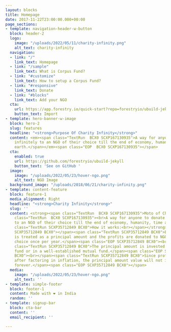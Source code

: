 ```yaml
---
layout: blocks
title: Homepage
date: 2017-11-22T23:00:00.000+00:00
page_sections:
- template: navigation-header-w-button
  block: header-2
  logo:
    image: "/uploads/2022/05/11/charity-infinity.png"
    alt_text: charity-infinity
  navigation:
  - link: "/"
    link_text: Homepage
  - link: "/sample"
    link_text: What is Corpus Fund?
  - link: "#customize"
    link_text: How to setup a Corpus Fund?
  - link: "#responsive"
    link_text: Donate
  - link: "#blocks"
    link_text: Add your NGO
  cta:
    url: https://app.forestry.io/quick-start?repo=forestryio/ubuild-jekyll&provider=github&engine=jekyll
    button_text: Import
- template: hero-banner-w-image
  block: hero-2
  slug: features
  headline: "<strong>Purpose Of Charity Infinity</strong>"
  content: <em><span class="TextRun  BCX0 SCXP167130935">A way for anyone to donate
    infinitely to an NGO of their choice till the end of economy, humanity, time and
    earth.</span></em><span class="EOP  BCX0 SCXP167130935">​</span>
  cta:
    enabled: true
    url: https://github.com/forestryio/ubuild-jekyll
    button_text: 'See on GitHub '
  image:
    image: "/uploads/2022/05/23/hover-ngo.png"
    alt_text: NGO Image
  background_image: "/uploads/2018/06/21/charity-infinity.png"
- template: content-feature
  block: feature-1
  media_alignment: Right
  headline: "<strong>Charity Infinity</strong>"
  slug: ''
  content: <strong><span class="TextRun  BCX0 SCXP167130935">Moto of Charity Infinity</span></strong><em><span
    class="TextRun  BCX0 SCXP167130935"><br>A way for anyone to donate infinitely
    to an NGO of their choice till the end of economy, humanity, time and earth.</span></em>  <br><br><strong><span
    class="TextRun SCXP35712849 BCX0">How it works:<br></span></strong><span class="EOP
    SCXP35712849 BCX0">​</span><span class="TextRun SCXP35712849 BCX0">Every contribution
    is treated as a principal amount and the profits are donated to NGO of user’s
    choice once per year.</span><span class="EOP SCXP35712849 BCX0">​<br></span><span
    class="TextRun SCXP35712849 BCX0">The principal amount is invested in an index
    fund or in a well-established mutual fund.</span><span class="EOP SCXP35712849
    BCX0">​<br></span><span class="TextRun SCXP35712849 BCX0">Since profits are calculated
    after factoring in inflation, the principal amount value will not ideally diminish
    forever.</span><span class="EOP SCXP35712849 BCX0">​</span>
  media:
    image: "/uploads/2022/05/23/hover-ngo.png"
    alt_text: ''
- template: simple-footer
  block: footer-1
  content: Made with ❤︎ in India
  random: ''
- template: signup-bar
  block: cta-bar
  content: ''
  email_recipient: ''

---
```

